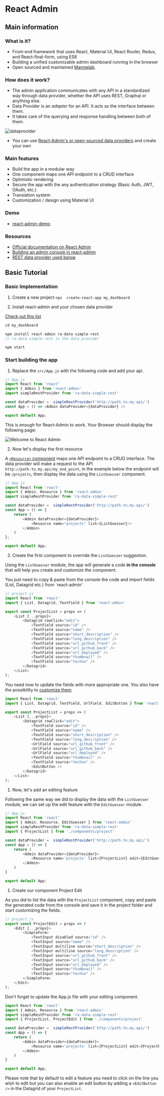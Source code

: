 # React Admin

## Main information

### What is it?

* Front-end framework that uses React, Material UI, React Router, Redux, and React-final-form, using ES6
* Building a unified customizable admin dashboard running in the browser
* Open sourced and maintained [Marmelab](https://marmelab.com/fr/).

### How does it work?

* The admin application communicates with any API in a standardized way through data provider, whether the API uses REST, Graphql or anything else.
* Data Provider is an *adapter* for an API. It acts as the interface between them.
* It takes care of the querying and response handling between both of them.
  
![dataprovider](/assets/images/react_admin/data_provider.png)
* You can use [React-Admin's or open-sourced data providers](https://marmelab.com/react-admin/DataProviders.html#available-providers) and create your own

### Main features

* Build the app in a modular way
* One component maps one API endpoint to a CRUD interface
* Optimistic rendering
* Secure the app with the any authentication strategy (Basic Auth, JWT, OAuth, etc.)
* Translation system
* Customization / design using Material UI

### Demo

* [react-admin-demo](https://marmelab.com/react-admin-demo/#/)

### Resources

* [Official documentation on React Admin](https://marmelab.com/react-admin/Readme.html)
* [Building an admin console in react-admin](https://retool.com/blog/building-an-admin-console-in-react-admin/)
* [REST data provider used below](https://github.com/marmelab/react-admin/tree/master/packages/ra-data-simple-rest)

## Basic Tutorial

### Basic Implementation

1. Create a new project
`npx  create-react-app my_dashboard`

2. Install react-admin and your chosen data provider

[Check out this list](https://marmelab.com/react-admin/DataProviders.html)

```js
cd my_dashboard

npm install react-admin ra-data-simple-rest
// ra-data-simple-rest is the data provider 

npm start
```

### Start building the app

1. Replace the `src/App.js` with the following code and add your api.

```js
// App.js
import React from 'react'
import { Admin } from 'react-admin'
import simpleRestProvider from 'ra-data-simple-rest'

const dataProvider =  simpleRestProvider('http://path.to.my.api/')
const App = () => <Admin dataProvider={dataProvider} />

export default App;
```

This is enough for React-Admin to work. Your Browser should display the following page:

![Welcome to React Admin](/assets/images/react_admin/welcome_to_react-admin.png)

2. Now let's display the first resource

A [`<Resource>` component](https://marmelab.com/react-admin/Resource.html) maps one API endpoint to a CRUD interface. The data provider will make a request to the API `http://path.to.my.api/my_end_point`, in the example below the endpoint will be `/projects`, then display the data using the `ListGuesser` component.

```js
// App.js
import React from 'react'
import { Admin, Resource } from 'react-admin'
import simpleRestProvider from 'ra-data-simple-rest'

const dataProvider =  simpleRestProvider('http://path.to.my.api/')
const App = () => {
    return (
        <Admin dataProvider={dataProvider}>
            <Resource name="projects" list={ListGuesser}/>
        </Admin>
    )
};

export default App;
```

3. Create the first component to override the `ListGuesser` suggestion.

Using the `ListGuesser` module, the app will generate a code **in the console** that will help you create and customize the component.

You just need to copy & paste from the console the code and import fields (List, Datagrid etc.) from `react-admin'

```js
// project.js
import React from 'react'
import { List, Datagrid, TextField } from 'react-admin'

export const ProjectList = props => (
    <List {...props}>
        <Datagrid rowClick="edit">
            <TextField source="id" />
            <TextField source="name" />
            <TextField source="short_description" />
            <TextField source="long_description" />
            <TextField source="url_github_front" />
            <TextField source="url_github_back" />
            <TextField source="url_deployed" />
            <TextField source="thumbnail" />
            <TextField source="techno" />
        </Datagrid>
    </List>
);
```

You need now to update the fields with more appropriate one. You also have the possibility to [customize them](https://marmelab.com/react-admin/Theming.html).

```js
import React from 'react'
import { List, Datagrid, TextField, UrlField, EditButton } from 'react-admin'

export const ProjectList = props => (
    <List {...props}>
        <Datagrid rowClick="edit">
            <TextField source="id" />
            <TextField source="name" />
            <TextField source="short_description" />
            <TextField source="long_description" />
            <UrlField source="url_github_front" />
            <UrlField source="url_github_back" />
            <UrlField source="url_deployed" />
            <TextField source="thumbnail" />
            <TextField source="techno" />
            <EditButton />
        </Datagrid>
    </List>
);
```

1. Now, let's add an editing feature

Following the same way we did to display the data with the `ListGuesser` module, we can set up the edit feature with the `EditGuesser` module.

```js
// App.js
import React from 'react'
import { Admin, Resource, EditGuesser } from 'react-admin'
import simpleRestProvider from 'ra-data-simple-rest'
import { ProjectList } from './components/project'

const dataProvider =  simpleRestProvider('http://path.to.my.api/')
const App = () => {
    return (
        <Admin dataProvider={dataProvider}>
            <Resource name='projects' list={ProjectList} edit={EditGuesser} />
        </Admin>
    )
}

export default App;
```

1. Create our component Project Edit

As you did to list the data with the `ProjectList` component, copy and paste the generated code from the console and save it in the project folder and start customizing the fields.

```js
// project.js
export const ProjectEdit = props => (
    <Edit {...props}>
        <SimpleForm>
            <TextInput disabled source="id" />
            <TextInput source="name" />
            <TextInput multiline source="short_description" />
            <TextInput multiline source="long_description" />
            <TextInput source="url_github_front" />
            <TextInput source="url_github_back" />
            <TextInput source="url_deployed" />
            <TextInput source="thumbnail" />
            <TextInput source="techno" />
        </SimpleForm>
    </Edit>
);
```

Don't forget to update the App.js file with your editing component.

```js
import React from 'react'
import { Admin, Resource } from 'react-admin'
import simpleRestProvider from 'ra-data-simple-rest'
import { ProjectList, ProjectEdit } from './components/project'

const dataProvider =  simpleRestProvider('http://path.to.my.api/')
const App = () => {
    return (
        <Admin dataProvider={dataProvider}>
            <Resource name='projects' list={ProjectList} edit={ProjectEdit} />
        </Admin>
    )
}

export default App;
```

Please note that by default to edit a feature you need to click on the line you wish to edit but you can also enable an edit button by adding a `<EditButton />` in the Datagrid of your `ProjectList`.
